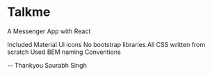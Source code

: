 # Talkme
A Messenger App with React


Included Material Ui icons
No bootstrap libraries
All CSS written from scratch
Used BEM naming Conventions 

--
Thankyou 
Saurabh Singh

